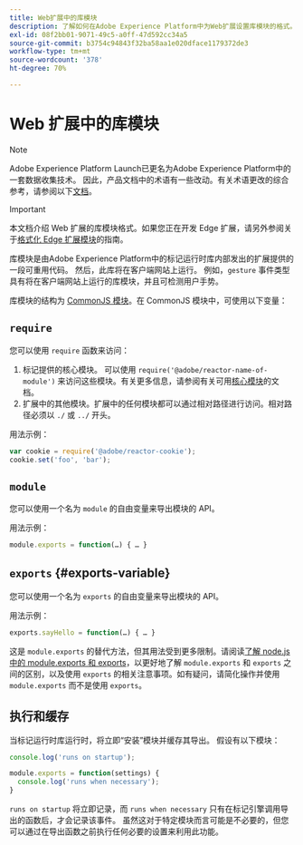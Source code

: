 ```yaml
---
title: Web扩展中的库模块
description: 了解如何在Adobe Experience Platform中为Web扩展设置库模块的格式。
exl-id: 08f2bb01-9071-49c5-a0ff-47d592cc34a5
source-git-commit: b3754c94843f32ba58aa1e020dface1179372de3
workflow-type: tm+mt
source-wordcount: '378'
ht-degree: 70%

---
```


# Web 扩展中的库模块

>[!NOTE]
>
>Adobe Experience Platform Launch已更名为Adobe Experience Platform中的一套数据收集技术。 因此，产品文档中的术语有一些改动。有关术语更改的综合参考，请参阅以下[文档](../../term-updates.md)。

>[!IMPORTANT]
>
>本文档介绍 Web 扩展的库模块格式。如果您正在开发 Edge 扩展，请另外参阅关于[格式化 Edge 扩展模块](../edge/format.md)的指南。

库模块是由Adobe Experience Platform中的标记运行时库内部发出的扩展提供的一段可重用代码。 然后，此库将在客户端网站上运行。 例如，`gesture` 事件类型具有将在客户端网站上运行的库模块，并且可检测用户手势。

库模块的结构为 [CommonJS 模块](https://nodejs.org/api/modules.html#modules-commonjs-modules)。在 CommonJS 模块中，可使用以下变量：

## `require`

您可以使用 `require` 函数来访问：

1. 标记提供的核心模块。 可以使用 `require('@adobe/reactor-name-of-module')` 来访问这些模块。有关更多信息，请参阅有关可用[核心模块](./core.md)的文档。
1. 扩展中的其他模块。扩展中的任何模块都可以通过相对路径进行访问。相对路径必须以 `./` 或 `../` 开头。

用法示例：

```javascript
var cookie = require('@adobe/reactor-cookie');
cookie.set('foo', 'bar');
```

## `module`

您可以使用一个名为 `module` 的自由变量来导出模块的 API。

用法示例：

```javascript
module.exports = function(…) { … }
```

## `exports` {#exports-variable}

您可以使用一个名为 `exports` 的自由变量来导出模块的 API。

用法示例：

```javascript
exports.sayHello = function(…) { … }
```

这是 `module.exports` 的替代方法，但其用法受到更多限制。请阅读[了解 node.js 中的 module.exports 和 exports](https://www.sitepoint.com/understanding-module-exports-exports-node-js/)，以更好地了解 `module.exports` 和 `exports` 之间的区别，以及使用 `exports` 的相关注意事项。如有疑问，请简化操作并使用 `module.exports` 而不是使用 `exports`。

## 执行和缓存

当标记运行时库运行时，将立即“安装”模块并缓存其导出。 假设有以下模块：

```javascript
console.log('runs on startup');

module.exports = function(settings) {
  console.log('runs when necessary');
}
```

`runs on startup` 将立即记录，而 `runs when necessary` 只有在标记引擎调用导出的函数后，才会记录该事件。 虽然这对于特定模块而言可能是不必要的，但您可以通过在导出函数之前执行任何必要的设置来利用此功能。
